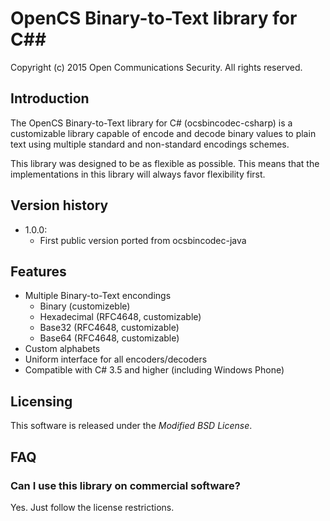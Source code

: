 # OpenCS Binary-to-Text library for C##
Copyright (c) 2015 Open Communications Security. All rights reserved.

## Introduction

The OpenCS Binary-to-Text library for C# (ocsbincodec-csharp) is a customizable
library capable of encode and decode binary values to plain text using multiple
standard and non-standard encodings schemes.

This library was designed to be as flexible as possible. This means that the
implementations in this library will always favor flexibility first.

## Version history

* 1.0.0:
  * First public version ported from ocsbincodec-java

## Features

* Multiple Binary-to-Text encondings
  * Binary (customizeble)
  * Hexadecimal (RFC4648, customizable)
  * Base32 (RFC4648, customizable)
  * Base64 (RFC4648, customizable)
* Custom alphabets
* Uniform interface for all encoders/decoders
* Compatible with C# 3.5 and higher (including Windows Phone)

## Licensing

This software is released under the *Modified BSD License*.

## FAQ

### Can I use this library on commercial software?

Yes. Just follow the license restrictions.

